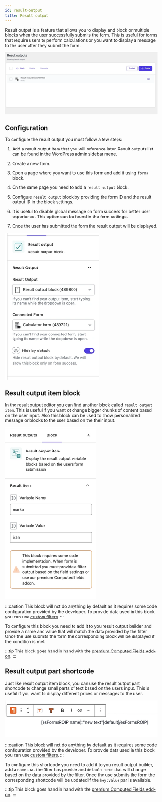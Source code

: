 ```yaml
---
id: result-output
title: Result output
---
```


Result output is a feature that allows you to display and block or multiple blocks when the user successfully submits the form. This is useful for forms that require users to perform calculations or you want to display a message to the user after they submit the form.

![Result output](/img/forms/result-output-1.webp)

## Configuration

To configure the result output you must follow a few steps:

1. Add a result output item that you will reference later. Result outputs list can be found in the WordPress admin sidebar mene.

2. Create a new form.

3. Open a page where you want to use this form and add it using `forms` block.

4. On the same page you need to add a `result output` block.

5. Configure `result output` block by providing the form ID and the result output ID in the block settings.

6. It is useful to disable global message on form success for better user experience. This option can be found in the form settings.

7. Once the user has submitted the form the result output will be displayed.

![Result output settings](/img/forms/result-output-2.webp)

## Result output item block

In the result output editor you can find another block called `result output item`. This is useful if you want ot change bigger chunks of content based on the user input. Also this block can be used to show personalized message or blocks to the user based on the their input.

![Result output item block](/img/forms/result-output-3.webp)

:::caution
This block will not do anything by default as it requires some code configuration provided by the developer. To provide data used in this block you can use [custom filters](/forms/php/filters/block/form/result-output-items).
:::

To configure this block you need to add it to you result output builder and provide a name and value that will match the data provided by the filter. Once the use submits the form the corresponding block will be displayed if the condition is met.

:::tip
This block goes hand in hand with the [premium Computed Fields Add-on](/forms/addons/premium/computed-fields/intro).
:::

## Result output part shortcode

Just like result output item block, you can use the result output part shortcode to change small parts of text based on the users input. This is useful if you want to display different prices or messages to the user.

![Result output part shortcode](/img/forms/result-output-4.webp)

:::caution
This block will not do anything by default as it requires some code configuration provided by the developer. To provide data used in this block you can use [custom filters](/forms/php/filters/block/form/result-output-parts).
:::

To configure this shortcode you need to add it to you result output builder, add a `name` that the filter has provide and `default text` that will change based on the data provided by the filter. Once the use submits the form the corresponding shortcode will be updated if the `key:value` par is available.

:::tip
This block goes hand in hand with the [premium Computed Fields Add-on](/forms/addons/premium/computed-fields/intro).
:::

